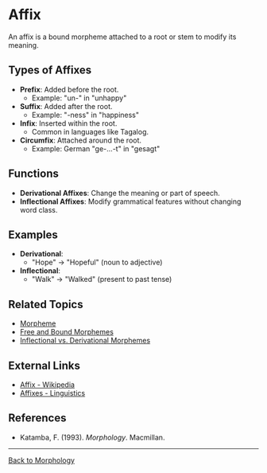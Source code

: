 # Affix

An affix is a bound morpheme attached to a root or stem to modify its meaning.

## Types of Affixes

- **Prefix**: Added before the root.
  - Example: "un-" in "unhappy"
- **Suffix**: Added after the root.
  - Example: "-ness" in "happiness"
- **Infix**: Inserted within the root.
  - Common in languages like Tagalog.
- **Circumfix**: Attached around the root.
  - Example: German "ge-...-t" in "gesagt"

## Functions

- **Derivational Affixes**: Change the meaning or part of speech.
- **Inflectional Affixes**: Modify grammatical features without changing word class.

## Examples

- **Derivational**:
  - "Hope" → "Hopeful" (noun to adjective)
- **Inflectional**:
  - "Walk" → "Walked" (present to past tense)

## Related Topics

- [Morpheme](Morpheme.md)
- [Free and Bound Morphemes](Free-and-Bound-Morphemes.md)
- [Inflectional vs. Derivational Morphemes](Inflectional-vs-Derivational-Morphemes.md)

## External Links

- [Affix - Wikipedia](https://en.wikipedia.org/wiki/Affix)
- [Affixes - Linguistics](https://www.sil.org/lingualinks/languagelearning/OtherResources/GudlnsFrALnggAndCltrLrnrs/Affixes.htm)

## References

- Katamba, F. (1993). *Morphology*. Macmillan.

---

[Back to Morphology](README.md)
